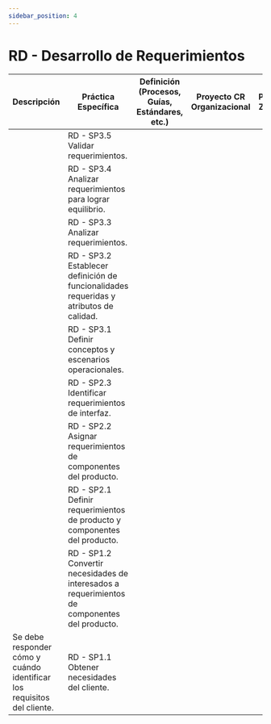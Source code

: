 ```yaml
---
sidebar_position: 4
---
```


# RD - Desarrollo de Requerimientos

| Descripción                                                                             | Práctica Específica                                                            | Definición (Procesos, Guías, Estándares, etc.) | Proyecto CR Organizacional | Proyecto Zeitgeist | Proyecto Departamental |
|------------------------------------------------------------------------------|-------------------------------------------------------------------------------|------------------------------------------------|--------------------------|--------------------|------------------------|
|                                                                              | RD - SP3.5 Validar requerimientos.                                            |                                                |                          |                    |                        |
|                                                                              | RD - SP3.4 Analizar requerimientos para lograr equilibrio.                   |                                                |                          |                    |                        |
|                                                                              | RD - SP3.3 Analizar requerimientos.                                           |                                                |                          |                    |                        |
|                                                                              | RD - SP3.2 Establecer definición de funcionalidades requeridas y atributos de calidad. |                                                |                          |                    |                        |
|                                                                              | RD - SP3.1 Definir conceptos y escenarios operacionales.                      |                                                |                          |                    |                        |
|                                                                              | RD - SP2.3 Identificar requerimientos de interfaz.                            |                                                |                          |                    |                        |
|                                                                              | RD - SP2.2 Asignar requerimientos de componentes del producto.                |                                                |                          |                    |                        |
|                                                                              | RD - SP2.1 Definir requerimientos de producto y componentes del producto.     |                                                |                          |                    |                        |
|                                                                              | RD - SP1.2 Convertir necesidades de interesados a requerimientos de componentes del producto. |                                                |                          |                    |                        |
|   Se debe responder cómo y cuándo identificar los requisitos del cliente.                                                                          | RD - SP1.1 Obtener necesidades del cliente.                                   |                                                |                          |                    |                        |
